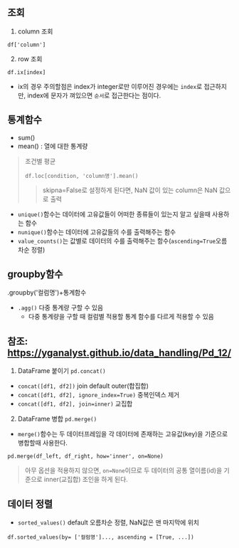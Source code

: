 ## 조회
1. column 조회
```
df['column']
```  

2. row 조회
```
df.ix[index]
```
- ix의 경우 주의할점은 index가 integer로만 이루어진 경우에는 `index`로 접근하지만, index에 문자가 껴있으면 `순서`로 접근한다는 점이다. 

## 통계함수
+ sum()
+ mean() : 열에 대한 통계량
> 조건별 평균
> ```
> df.loc[condition, 'column명'].mean()
> ```
> > skipna=False로 설정하게 된다면, NaN 값이 있는 column은 NaN 값으로 출력
+ `unique()`함수는 데이터에 고유값들이 어떠한 종류들이 있는지 알고 싶을때 사용하는 함수
+ `nunique()`함수는 데이터에 고유값들의 수를 출력해주는 함수
+ `value_counts()`는 값별로 데이터의 수를 출력해주는 함수(`ascending=True`오름차순 정렬)

## groupby함수
.groupby('컬럼명')+통계함수
+  `.agg()` 다중 통계량 구할 수 있음
    +  다중 통계량을 구할 때 컬럼별 적용할 통계 함수를 다르게 적용할 수 있음

## 참조: <https://yganalyst.github.io/data_handling/Pd_12/>
1. DataFrame 붙이기 `pd.concat()`
+ `concat([df1, df2])`  join default outer(합집합)
+ `concat([df1, df2], ignore_index=True)`       중복인덱스 제거
+ `concat([df1, df2], join=inner)`  교집합
2. DataFrame 병합 `pd.merge()`  
+ `merge()`함수는 두 데이터프레임을 각 데이터에 존재하는 고유값(key)을 기준으로 병합할때 사용한다.
```
pd.merge(df_left, df_right, how='inner', on=None)
```
> 아무 옵션을 적용하지 않으면, `on=None`이므로 두 데이터의 공통 열이름(id)을 기준으로 inner(교집합) 조인을 하게 된다.

## 데이터 정렬
+ `sorted_values()` default 오름차순 정렬, NaN값은 맨 마지막에 위치
```
df.sorted_values(by= ['컬럼명']..., ascending = [True, ...])
```

